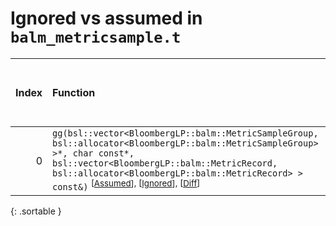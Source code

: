 # Ignored vs assumed in `balm_metricsample.t`

<script src="../sorttable.js"></script>

|   Index | Function                                                                                                                                                                                                                                                                                                         |   Difference in number of lines |   Function size difference in bytes |   Number of lines in assumed build | Number of bytes in assumed build   | Number of lines in ignored build   | Number of bytes in ignored build   |
|--------:|:-----------------------------------------------------------------------------------------------------------------------------------------------------------------------------------------------------------------------------------------------------------------------------------------------------------------|--------------------------------:|------------------------------------:|-----------------------------------:|:-----------------------------------|:-----------------------------------|:-----------------------------------|
|       0 | `gg(bsl::vector<BloombergLP::balm::MetricSampleGroup, bsl::allocator<BloombergLP::balm::MetricSampleGroup> >*, char const*, bsl::vector<BloombergLP::balm::MetricRecord, bsl::allocator<BloombergLP::balm::MetricRecord> > const&)` <sup>\[[Assumed](0-assume)\], \[[Ignored](0-none)\], \[[Diff](0.diff.html)\] |                            -161 |                                -624 |                                592 | 4,212,288                          | 1,216                              | 4,212,288                          |
{: .sortable }
